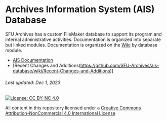 # Archives Information System (AIS) Database
SFU Archives has a custom FileMaker database to support its program and internal administrative activities. Documentation is organized into separate but linked modules. Documentation is organized on the [Wiki](https://github.com/SFU-Archives/ais-database/wiki) by database module.
- [AIS Documentation](https://github.com/SFU-Archives/ais-database/wiki)
- [Recent Changes and Additions(https://github.com/SFU-Archives/ais-database/wiki/Recent-Changes-and-Additions)]

###### Last updated: Dec 1, 2023

[![License: CC BY-NC 4.0](https://img.shields.io/badge/License-CC%20BY--NC%204.0-lightgrey.svg)](https://creativecommons.org/licenses/by-nc/4.0/)

All content in this repository licensed under a [Creative Commons Attribution-NonCommercial 4.0 International License](https://creativecommons.org/licenses/by-nc/4.0/)

